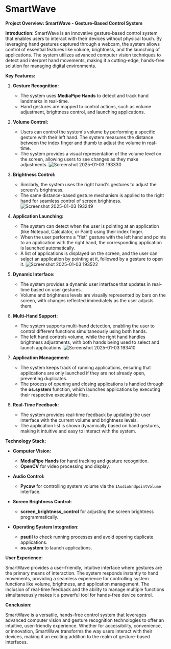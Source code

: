 # SmartWave

**Project Overview: SmartWave - Gesture-Based Control System**

**Introduction:**
SmartWave is an innovative gesture-based control system that enables users to interact with their devices without physical touch. By leveraging hand gestures captured through a webcam, the system allows control of essential features like volume, brightness, and the launching of applications. The system utilizes advanced computer vision techniques to detect and interpret hand movements, making it a cutting-edge, hands-free solution for managing digital environments.

**Key Features:**

1. **Gesture Recognition:**
   - The system uses **MediaPipe Hands** to detect and track hand landmarks in real-time.
   - Hand gestures are mapped to control actions, such as volume adjustment, brightness control, and launching applications.

2. **Volume Control:**
   - Users can control the system's volume by performing a specific gesture with their left hand. The system measures the distance between the index finger and thumb to adjust the volume in real-time.
   - The system provides a visual representation of the volume level on the screen, allowing users to see changes as they make adjustments.
![Screenshot 2025-01-03 193330](https://github.com/user-attachments/assets/b1df4c2f-6807-4e5f-8f86-69e6e828b070)

3. **Brightness Control:**
   - Similarly, the system uses the right hand's gestures to adjust the screen's brightness.
   - The same distance-based gesture mechanism is applied to the right hand for seamless control of screen brightness.
![Screenshot 2025-01-03 193249](https://github.com/user-attachments/assets/9482fc90-1d5d-41a4-ba3c-c4f7a17fad96)

4. **Application Launching:**
   - The system can detect when the user is pointing at an application (like Notepad, Calculator, or Paint) using their index finger.
   - When the user performs a "fist" gesture with the left hand and points to an application with the right hand, the corresponding application is launched automatically.
   - A list of applications is displayed on the screen, and the user can select an application by pointing at it, followed by a gesture to open it.
![Screenshot 2025-01-03 193522](https://github.com/user-attachments/assets/cd87712d-b255-4d5c-9f1e-1d1af6683d9c)

5. **Dynamic Interface:**
   - The system provides a dynamic user interface that updates in real-time based on user gestures.
   - Volume and brightness levels are visually represented by bars on the screen, with changes reflected immediately as the user adjusts them.

6. **Multi-Hand Support:**
   - The system supports multi-hand detection, enabling the user to control different functions simultaneously using both hands.
   - The left hand controls volume, while the right hand handles brightness adjustments, with both hands being used to select and launch applications.
![Screenshot 2025-01-03 193410](https://github.com/user-attachments/assets/60e48cb5-dd5c-4730-8d0d-76a309af601a)

7. **Application Management:**
   - The system keeps track of running applications, ensuring that applications are only launched if they are not already open, preventing duplicates.
   - The process of opening and closing applications is handled through the **os.system** function, which launches applications by executing their respective executable files.

8. **Real-Time Feedback:**
   - The system provides real-time feedback by updating the user interface with the current volume and brightness levels.
   - The application list is shown dynamically based on hand gestures, making it intuitive and easy to interact with the system.

**Technology Stack:**

- **Computer Vision:** 
   - **MediaPipe Hands** for hand tracking and gesture recognition.
   - **OpenCV** for video processing and display.
   
- **Audio Control:**
   - **Pycaw** for controlling system volume via the `IAudioEndpointVolume` interface.
   
- **Screen Brightness Control:**
   - **screen_brightness_control** for adjusting the screen brightness programmatically.

- **Operating System Integration:**
   - **psutil** to check running processes and avoid opening duplicate applications.
   - **os.system** to launch applications.

**User Experience:**

SmartWave provides a user-friendly, intuitive interface where gestures are the primary means of interaction. The system responds instantly to hand movements, providing a seamless experience for controlling system functions like volume, brightness, and application management. The inclusion of real-time feedback and the ability to manage multiple functions simultaneously makes it a powerful tool for hands-free device control.

**Conclusion:**

SmartWave is a versatile, hands-free control system that leverages advanced computer vision and gesture recognition technologies to offer an intuitive, user-friendly experience. Whether for accessibility, convenience, or innovation, SmartWave transforms the way users interact with their devices, making it an exciting addition to the realm of gesture-based interfaces.

